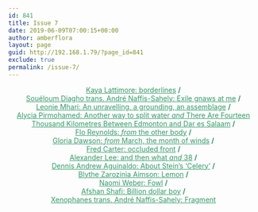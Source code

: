 ```yaml
---
id: 841
title: Issue 7
date: 2019-06-09T07:00:15+00:00
author: amberflora
layout: page
guid: http://192.168.1.79/?page_id=841
exclude: true
permalink: /issue-7/
---
```

<p style="text-align: center;">
  <span style="color: #339966;"><a style="color: #339966;" href="/issues/issue-7/kaya-lattimore-borderlines/">Kaya Lattimore: borderlines</a> <strong>/</strong></span><br /> <span style="color: #339966;"><a style="color: #339966;" href="/issues/issue-7/soueloum-diagho-andre-naffis-sahely-exile/">Souéloum Diagho trans. André Naffis-Sahely: Exile gnaws at me</a> <strong>/</strong></span><br /> <span style="color: #339966;"><a style="color: #339966;" href="/issues/issue-7/leonie-mhari-an-unravelling/">Leonie Mhari: An unravelling, a grounding, an assemblage</a> <strong>/</strong></span><br /> <span style="color: #339966;"><a style="color: #339966;" href="/issues/issue-7/alycia-pirmohamed-two-poems/">Alycia Pirmohamed: Another way to split water <em>and</em> There Are Fourteen Thousand Kilometres Between Edmonton and Dar es Salaam</a> <strong>/</strong></span><br /> <span style="color: #339966;"><a style="color: #339966;" href="/issues/issue-7/flo-reynolds-the-other-body/">Flo Reynolds: <em>from</em> the other body</a> <strong>/</strong></span><br /> <span style="color: #339966;"><a style="color: #339966;" href="/issues/issue-7/gloria-dawson-march/">Gloria Dawson: <em>from</em> March, the month of winds</a> <strong>/</strong></span><br /> <span style="color: #339966;"><a style="color: #339966;" href="/issues/issue-7/fred-carter-occluded-front/">Fred Carter: occluded front</a> <strong>/</strong></span><br /> <span style="color: #339966;"><a style="color: #339966;" href="/issues/issue-7/alexander-lee-two-poems/">Alexander Lee: and then what <em>and</em> 38</a> <strong>/</strong></span><br /> <span style="color: #339966;"><a style="color: #339966;" href="/issues/issue-7/dennis-andrew-aguinaldo-about-steins-celery/">Dennis Andrew Aguinaldo: About Stein’s ‘Celery’</a> <strong>/</strong></span><br /> <span style="color: #339966;"><a style="color: #339966;" href="/issues/issue-7/blythe-zarozinia-aimson-lemon/">Blythe Zarozinia Aimson: Lemon</a> <strong>/</strong></span><br /> <span style="color: #339966;"><a style="color: #339966;" href="/issues/issue-7/naomi-weber-fowl/">Naomi Weber: Fowl</a> <strong>/</strong></span><br /> <span style="color: #339966;"><a style="color: #339966;" href="/issues/issue-7/afshan-shafi-billion-dollar-boy/">Afshan Shafi: Billion dollar boy</a> <strong>/</strong></span><br /> <span style="color: #339966;"><a style="color: #339966;" href="/issues/issue-7/xenophanes-andre-naffis-sahely-fragment/">Xenophanes trans. André Naffis-Sahely: Fragment</a></span>
</p>
